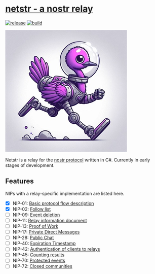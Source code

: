 # [netstr - a nostr relay](https://netstr.io/)
[![release](https://img.shields.io/github/v/release/bezysoftware/netstr)](https://github.com/bezysoftware/netstr/releases)
[![build](https://github.com/bezysoftware/netstr/workflows/build/badge.svg)](https://github.com/bezysoftware/netstr/workflows/actions)

![netstr logo](art/logo.jpg)

Netstr is a relay for the [nostr protocol](https://github.com/nostr-protocol/nostr) written in C#. Currently in early stages of development.

## Features

NIPs with a relay-specific implementation are listed here.

- [x] NIP-01: [Basic protocol flow description](https://github.com/nostr-protocol/nips/blob/master/01.md)
- [x] NIP-02: [Follow list](https://github.com/nostr-protocol/nips/blob/master/02.md)
- [ ] NIP-09: [Event deletion](https://github.com/nostr-protocol/nips/blob/master/09.md)
- [ ] NIP-11: [Relay information document](https://github.com/nostr-protocol/nips/blob/master/11.md)
- [ ] NIP-13: [Proof of Work](https://github.com/nostr-protocol/nips/blob/master/13.md)
- [ ] NIP-17: [Private Direct Messages](https://github.com/nostr-protocol/nips/blob/master/17.md)
- [ ] NIP-28: [Public Chat](https://github.com/nostr-protocol/nips/blob/master/28.md)
- [ ] NIP-40: [Expiration Timestamp](https://github.com/nostr-protocol/nips/blob/master/40.md)
- [ ] NIP-42: [Authentication of clients to relays](https://github.com/nostr-protocol/nips/blob/master/42.md)
- [ ] NIP-45: [Counting results](https://github.com/nostr-protocol/nips/blob/master/45.md)
- [ ] NIP-70: [Protected events](https://github.com/nostr-protocol/nips/blob/master/70.md)
- [ ] NIP-72: [Closed communities](https://github.com/nostr-protocol/nips/pull/875)